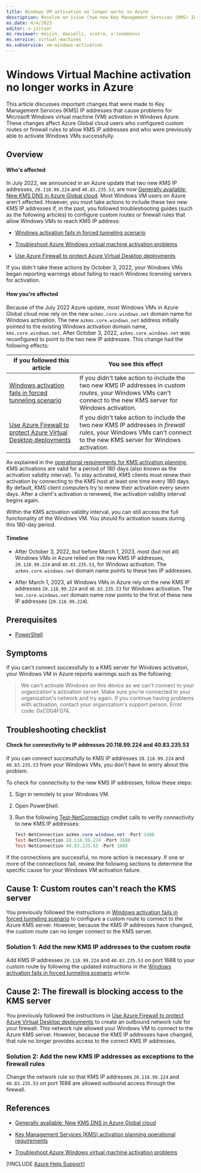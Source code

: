 ```yaml
---
title: Windows VM activation no longer works in Azure
description: Resolve an issue (two new Key Management Services (KMS) IP addresses) that causes Windows Virtual Machine activation to stop working successfully in Azure.
ms.date: 4/4/2023
editor: v-jsitser
ms.reviewer: meijin, danielli, scotro, v-leedennis
ms.service: virtual-machines
ms.subservice: vm-windows-activation
---
```

# Windows Virtual Machine activation no longer works in Azure

This article discusses important changes that were made to Key Management Services (KMS) IP addresses that cause problems for Microsoft Windows virtual machine (VM) activation in Windows Azure. These changes affect Azure Global cloud users who configured custom routes or firewall rules to allow KMS IP addresses and who were previously able to activate Windows VMs successfully.

## Overview

#### Who's affected

In July 2022, we announced in an Azure update that two new KMS IP addresses, `20.118.99.224` and `40.83.235.53`, are now [Generally available: New KMS DNS in Azure Global cloud](https://azure.microsoft.com/updates/new-kms-dns-in-azure-global-cloud/). Most Windows VM users on Azure aren't affected. However, you must take actions to include these two new KMS IP addresses if, in the past, you followed troubleshooting guides (such as the following articles) to configure custom routes or firewall rules that allow Windows VMs to reach KMS IP address:

- [Windows activation fails in forced tunneling scenario](custom-routes-enable-kms-activation.md)

- [Troubleshoot Azure Windows virtual machine activation problems](troubleshoot-activation-problems.md)

- [Use Azure Firewall to protect Azure Virtual Desktop deployments](/azure/firewall/protect-azure-virtual-desktop?tabs=azure)

If you didn't take these actions by October 3, 2022, your Windows VMs began reporting warnings about failing to reach Windows licensing servers for activation.

#### How you're affected

Because of the July 2022 Azure update, most Windows VMs in Azure Global cloud now rely on the new `azkms.core.windows.net` domain name for Windows activation. The new `azkms.core.windows.net` address initially pointed to the existing Windows activation domain name, `kms.core.windows.net`. After October 3, 2022, `azkms.core.windows.net` was reconfigured to point to the two new IP addresses. This change had the following effects:

| If you followed this article | You see this effect |
|--|--|
| [Windows activation fails in forced tunneling scenario](custom-routes-enable-kms-activation.md) | If you didn't take action to include the two new KMS IP addresses in *custom routes*, your Windows VMs can't connect to the new KMS server for Windows activation. |
| [Use Azure Firewall to protect Azure Virtual Desktop deployments](/azure/firewall/protect-azure-virtual-desktop?tabs=azure) | If you didn't take action to include the two new KMS IP addresses in *firewall rules*, your Windows VMs can't connect to the new KMS server for Windows activation. |

As explained in the [operational requirements for KMS activation planning](/windows-server/get-started/kms-activation-planning#operational-requirements), KMS activations are valid for a period of 180 days (also known as the activation validity interval). To stay activated, KMS clients must renew their activation by connecting to the KMS host at least one time every 180 days. By default, KMS client computers try to renew their activation every seven days. After a client's activation is renewed, the activation validity interval begins again.

Within the KMS activation validity interval, you can still access the full functionality of the Windows VM. You should fix activation issues during this 180-day period.

#### Timeline

- After October 3, 2022, but before March 1, 2023, most (but not all) Windows VMs in Azure relied on the new KMS IP addresses, `20.118.99.224` and `40.83.235.53`, for Windows activation. The `azkms.core.windows.net` domain name points to these two IP addresses.

- After March 1, 2023, all Windows VMs in Azure rely on the new KMS IP addresses `20.118.99.224` and `40.83.235.53` for Windows activation. The `kms.core.windows.net` domain name now points to the first of these new IP addresses (`20.118.99.224`).

## Prerequisites

- [PowerShell](/powershell/scripting/install/installing-powershell-on-windows)

## Symptoms

If you can't connect successfully to a KMS server for Windows activation, your Windows VM in Azure reports warnings such as the following:

> We can't activate Windows on this device as we can't connect to your organization's activation server. Make sure you're connected to your organization's network and try again. If you continue having problems with activation, contact your organization's support person. Error code: 0xC004F074.

## Troubleshooting checklist

#### Check for connectivity to IP addresses 20.118.99.224 and 40.83.235.53

If you can connect successfully to KMS IP addresses `20.118.99.224` and `40.83.235.53` from your Windows VMs, you don't have to worry about this problem.

To check for connectivity to the new KMS IP addresses, follow these steps:

1. Sign in remotely to your Windows VM.
1. Open PowerShell.
1. Run the following [Test-NetConnection](/powershell/module/nettcpip/test-netconnection) cmdlet calls to verify connectivity to new KMS IP addresses:

   ```powershell
   Test-NetConnection azkms.core.windows.net -Port 1688
   Test-NetConnection 20.118.99.224 -Port 1688
   Test-NetConnection 40.83.235.53 -Port 1688
   ```

If the connections are successful, no more action is necessary. If one or more of the connections fail, review the following sections to determine the specific cause for your Windows VM activation failure.

## Cause 1: Custom routes can't reach the KMS server

You previously followed the instructions in [Windows activation fails in forced tunneling scenario](custom-routes-enable-kms-activation.md) to configure a custom route to connect to the Azure KMS server. However, because the KMS IP addresses have changed, the custom route can no longer connect to the KMS server.

### Solution 1: Add the new KMS IP addresses to the custom route

Add KMS IP addresses `20.118.99.224` and `40.83.235.53` on port 1688 to your custom route by following the updated instructions in the [Windows activation fails in forced tunneling scenario](custom-routes-enable-kms-activation.md) article.

## Cause 2: The firewall is blocking access to the KMS server

You previously followed the instructions in [Use Azure Firewall to protect Azure Virtual Desktop deployments](/azure/firewall/protect-azure-virtual-desktop) to create an outbound network rule for your firewall. This network rule allowed your Windows VM to connect to the Azure KMS server. However, because the KMS IP addresses have changed, that rule no longer provides access to the correct KMS IP addresses.

### Solution 2: Add the new KMS IP addresses as exceptions to the firewall rules

Change the network rule so that KMS IP addresses `20.118.99.224` and `40.83.235.53` on port 1688 are allowed outbound access through the firewall.

## References

- [Generally available: New KMS DNS in Azure Global cloud](https://azure.microsoft.com/updates/new-kms-dns-in-azure-global-cloud/)

- [Key Management Services (KMS) activation planning operational requirements](/windows-server/get-started/kms-activation-planning#operational-requirements)

- [Troubleshoot Azure Windows virtual machine activation problems](troubleshoot-activation-problems.md)

[!INCLUDE [Azure Help Support](../../includes/azure-help-support.md)]
